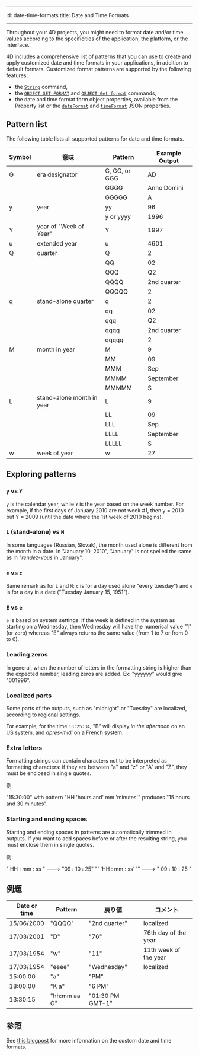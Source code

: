 - - -
id: date-time-formats title: Date and Time Formats
- - -



Throughout your 4D projects, you might need to format date and/or time values according to the specificities of the application, the platform, or the interface.

4D includes a comprehensive list of patterns that you can use to create and apply customized date and time formats in your applications, in addition to default formats. Customized format patterns are supported by the following features:

- the [`String`](https://doc.4d.com/4dv20R/help/command/en/page10.html) command,
- the [`OBJECT SET FORMAT`](https://doc.4d.com/4dv20R/help/command/en/page236.html) and [`OBJECT Get format`](https://doc.4d.com/4dv20R/help/command/en/page894.html) commands,
- the date and time format form object properties, available from the Property list or the [`dateFormat`](../FormObjects/properties_Display.md/#date-format) and [`timeFormat`](../FormObjects/properties_Display.md/#time-format) JSON properties.


## Pattern list

The following table lists all supported patterns for date and time formats.

| Symbol | 意味                        | Pattern       | Example Output |
| ------ | ------------------------- | ------------- | -------------- |
| G      | era designator            | G, GG, or GGG | AD             |
|        |                           | GGGG          | Anno Domini    |
|        |                           | GGGGG         | A              |
| y      | year                      | yy            | 96             |
|        |                           | y or yyyy     | 1996           |
| Y      | year of "Week of Year"    | Y             | 1997           |
| u      | extended year             | u             | 4601           |
| Q      | quarter                   | Q             | 2              |
|        |                           | QQ            | 02             |
|        |                           | QQQ           | Q2             |
|        |                           | QQQQ          | 2nd quarter    |
|        |                           | QQQQQ         | 2              |
| q      | stand-alone quarter       | q             | 2              |
|        |                           | qq            | 02             |
|        |                           | qqq           | Q2             |
|        |                           | qqqq          | 2nd quarter    |
|        |                           | qqqqq         | 2              |
| M      | month in year             | M             | 9              |
|        |                           | MM            | 09             |
|        |                           | MMM           | Sep            |
|        |                           | MMMM          | September      |
|        |                           | MMMMM         | S              |
| L      | stand-alone month in year | L             | 9              |
|        |                           | LL            | 09             |
|        |                           | LLL           | Sep            |
|        |                           | LLLL          | September      |
|        |                           | LLLLL         | S              |
 w|week of year|w|27 | |ww|27 |d|day in month|d|2| | | |dd|2| |D|day of year|D|189| |E|day of week|E, EE, or EEE|Tue| | | |EEEE|Tuesday| | | |EEEEE|T| | | |EEEEEE|Tu| |e|local day of week|e|2| | | |ee|02| | | |eee|Tue| | | |eeee|Tuesday| | | |eeeee|T| | | |eeeeee|Tu| |c|stand-alone local day of week|c or cc|2| | | |ccc|Tue| | | |cccc|Tuesday| | | |ccccc|T| | | |cccccc|Tu| |a|AM or PM|a, aa, or aaa|PM [abbrev]| | | |aaaa|PM [wide]| | | |aaaaa|p| |b|AM, PM, noon, midnight|b, bb, or bbb|mid.| | | |bbbb|midnight| | | |bbbbb|md| |B|flexible day periods|B, BB, or BBB|at night [abbrev]| | | |BBBB|at night [wide]| | | |BBBBB|at night [narrow]| |h|hour in am/pm (1~12)|h|7| | | |hh|07| |H|hour in day (0~23)|H|0| | | |HH|00| |K|hour in am/pm (0~11)|K|0| | | |KK|00| |k|hour in day (1~24)|k|24| | | |kk|24| |m|minute in hour|m|4| | | |mm|04| |s|second in minute|s|5| | | |ss|05| |X|Time Zone: ISO8601 basic hm?, with Z for 0|X|-08, +0530, Z| | |Time Zone: ISO8601 basic hm, with Z|XX|-0800, Z| | |Time Zone: ISO8601 extended hm, with Z|XXX|-08:00, Z| | |Time Zone: ISO8601 basic hms?, with Z|XXXX|-0800, -075258, Z| | |Time Zone: ISO8601 extended hms?, with Z|XXXXX|-08:00, -07:52:58, Z| |x|Time Zone: ISO8601 basic hm?, without Z for 0|x|-08, +0530| | |Time Zone: ISO8601 basic hm, without Z|xx|-800| | |Time Zone: ISO8601 extended hm, without Z|xxx|-08:00| | |Time Zone: ISO8601 basic hms?, without Z|xxxx|-0800, -075258| | |Time Zone: ISO8601 extended hms?, without Z|xxxxx|-08:00, -07:52:58| |O|Time Zone: short localized GMT|O|GMT-8| | |Time Zone: long localized GMT (=ZZZZ)|OOOO|GMT-08:00| |z|Time Zone: specific non-location|z, zz, or zzz|-0800| | | |zzzz|GMT-08:00| | | |zzzzz|-08:00, -07:52:58, Z| || | | | |'|escape for text|'|'| |' '|two single quotes produce one|' '|' '|



## Exploring patterns


### `y` vs `Y`

`y` is the calendar year, while `Y` is the year based on the week number. For example, if the first days of January 2010 are not week #1, then y = 2010 but Y = 2009 (until the date where the 1st week of 2010 begins).

### `L` (stand-alone) vs `M`

In some languages (Russian, Slovak), the month used alone is different from the month in a date. In "January 10, 2010", "January" is not spelled the same as in "*rendez-vous* in January".

### `e` vs `c`

Same remark as for `L` and `M`: `c` is for a day used alone "every tuesday") and `e` is for a day in a date ("Tuesday January 15, 1951").

### `E` vs `e`

`e` is based on system settings: if the week is defined in the system as starting on a Wednesday, then Wednesday will have the numerical value "1" (or zero) whereas "E" always returns the same value (from 1 to 7 or from 0 to 6).

### Leading zeros

In general, when the number of letters in the formatting string is higher than the expected number, leading zeros are added. Ex: "yyyyyy" would give "001996".

### Localized parts

Some parts of the outputs, such as "midnight" or "Tuesday" are localized, according to regional settings.

For example, for the time `13:25:34`, "B" will display *in the afternoon* on an US system, and *après-midi* on a French system.


### Extra letters

Formatting strings can contain characters not to be interpreted as formatting characters: if they are between "a" and "z" or "A" and "Z", they must be enclosed in single quotes.

例:

"15:30:00" with pattern "HH 'hours and' mm 'minutes'" produces "15 hours and 30 minutes".

### Starting and ending spaces

Starting and ending spaces in patterns are automatically trimmed in outputs. If you want to add spaces before or after the resulting string, you must enclose them in single quotes.

例:

" HH : mm : ss " ---> "09 : 10 : 25" "' 'HH : mm : ss' '" ---> " 09 : 10 : 25 "


## 例題

| Date or time | Pattern      | 戻り値              | コメント                  |
| ------------ | ------------ | ---------------- | --------------------- |
| 15/06/2000   | "QQQQ"       | "2nd quarter"    | localized             |
| 17/03/2001   | "D"          | "76"             | 76th day of the year  |
| 17/03/1954   | "w"          | "11"             | 11th week of the year |
| 17/03/1954   | "eeee"       | "Wednesday"      | localized             |
| 15:00:00     | "a"          | "PM"             |                       |
| 18:00:00     | "K a"        | "6 PM"           |                       |
| 13:30:15     | "hh:mm aa O" | "01:30 PM GMT+1" |                       |



## 参照

See [this blogpost](https://blog.4d.com/tailored-customization-for-dates-and-times) for more information on the custom date and time formats. 
